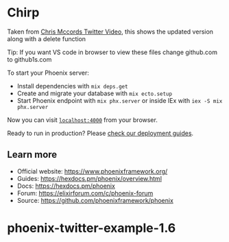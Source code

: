 # Chirp

Taken from [Chris Mccords Twitter Video](https://www.youtube.com/watch?v=MZvmYaFkNJI), this shows the updated version along with a delete function

Tip: If you want VS code in browser to view these files change github.com to github1s.com

To start your Phoenix server:

- Install dependencies with `mix deps.get`
- Create and migrate your database with `mix ecto.setup`
- Start Phoenix endpoint with `mix phx.server` or inside IEx with `iex -S mix phx.server`

Now you can visit [`localhost:4000`](http://localhost:4000) from your browser.

Ready to run in production? Please [check our deployment guides](https://hexdocs.pm/phoenix/deployment.html).

## Learn more

- Official website: https://www.phoenixframework.org/
- Guides: https://hexdocs.pm/phoenix/overview.html
- Docs: https://hexdocs.pm/phoenix
- Forum: https://elixirforum.com/c/phoenix-forum
- Source: https://github.com/phoenixframework/phoenix
# phoenix-twitter-example-1.6
